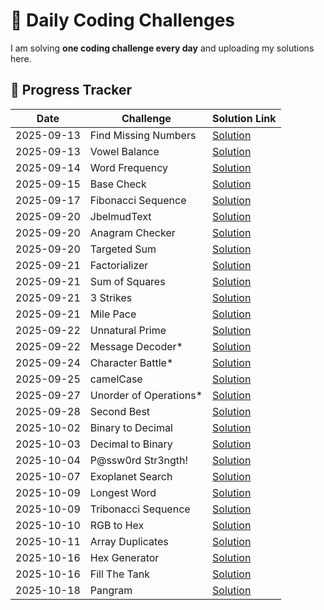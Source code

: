 # 🚀 Daily Coding Challenges

I am solving **one coding challenge every day** and uploading my solutions here.

## 📅 Progress Tracker

| Date       | Challenge               | Solution Link                        |
| ---------- | ----------------------- | ------------------------------------ |
| 2025-09-13 | Find Missing Numbers    | [Solution](./missingNumbers.js)      |
| 2025-09-13 | Vowel Balance           | [Solution](./vowelBalance.js)        |
| 2025-09-14 | Word Frequency          | [Solution](./wordFrequency.js)       |
| 2025-09-15 | Base Check              | [Solution](./baseCheck.js)           |
| 2025-09-17 | Fibonacci Sequence      | [Solution](./FibonacciSequence.js)   |
| 2025-09-20 | JbelmudText             | [Solution](./JbelmudText.js)         |
| 2025-09-20 | Anagram Checker         | [Solution](./AnagramChecker.js)      |
| 2025-09-20 | Targeted Sum            | [Solution](./TargetedSum.js)         |
| 2025-09-21 | Factorializer           | [Solution](./Factorializer.js)       |
| 2025-09-21 | Sum of Squares          | [Solution](./SumofSquares.js)        |
| 2025-09-21 | 3 Strikes               | [Solution](./3Strikes.js)            |
| 2025-09-21 | Mile Pace               | [Solution](./MilePace.js)            |
| 2025-09-22 | Unnatural Prime         | [Solution](./UnnaturalPrime.js)      |
| 2025-09-22 | Message Decoder\*       | [Solution](./MessageDecoder.js)      |
| 2025-09-24 | Character Battle\*      | [Solution](./CharacterBattle.js)     |
| 2025-09-25 | camelCase               | [Solution](./camelCase.js)           |
| 2025-09-27 | Unorder of Operations\* | [Solution](./UnorderOfOperations.js) |
| 2025-09-28 | Second Best             | [Solution](./SecondBest.js)          |
| 2025-10-02 | Binary to Decimal       | [Solution](./BinarytoDecimal.js)     |
| 2025-10-03 | Decimal to Binary       | [Solution](./DecimaltoBinary.js)     |
| 2025-10-04 | P@ssw0rd Str3ngth!      | [Solution](./P@ssw0rdStr3ngth!.js)   |
| 2025-10-07 | Exoplanet Search        | [Solution](./ExoplanetSearch.js)     |
| 2025-10-09 | Longest Word            | [Solution](./LongestWord.js)         |
| 2025-10-09 | Tribonacci Sequence     | [Solution](./TribonacciSequence.js)  |
| 2025-10-10 | RGB to Hex              | [Solution](./RGBtoHex.js)            |
| 2025-10-11 | Array Duplicates        | [Solution](./ArrayDuplicates.js)     |
| 2025-10-16 | Hex Generator           | [Solution](./HexGenerator.js)        |
| 2025-10-16 | Fill The Tank           | [Solution](./FillTheTank.js)         |
| 2025-10-18 | Pangram                 | [Solution](./Pangram.js)             |
